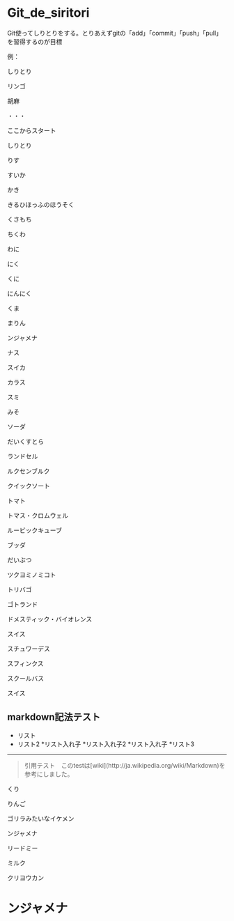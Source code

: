 ﻿# Git_de_siritori
Git使ってしりとりをする。とりあえずgitの「add」「commit」「push」「pull」を習得するのが目標

例：

しりとり

リンゴ

胡麻

・・・

ここからスタート

しりとり

りす

すいか

かき

きるひほっふのほうそく

くさもち

ちくわ

わに

にく

くに

にんにく

くま

まりん

ンジャメナ

ナス

スイカ

カラス

スミ

みそ

ソーダ

だいくすとら

ランドセル

ルクセンブルク

クイックソート

トマト

トマス・クロムウェル

ルービックキューブ

ブッダ

だいぶつ

ツクヨミノミコト

トリバゴ

ゴトランド

ドメスティック・バイオレンス

スイス

スチュワーデス

スフィンクス

スクールバス

スイス

## markdown記法テスト

* リスト
* リスト2
    *リスト入れ子
    *リスト入れ子2
	    *リスト入れ子
*リスト3

***

<blockquote>
  <p>引用テスト　このtestは[wiki](http://ja.wikipedia.org/wiki/Markdown)を参考にしました。</p>
</blockquote>

くり

りんご

ゴリラみたいなイケメン

ンジャメナ

リードミー

ミルク

クリヨウカン

# ンジャメナ
